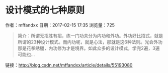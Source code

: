 # 设计模式的七种原则
作者：mffandxx
日期：2017-02-15 17:35
浏览量：725
> 简介：所谓无招胜有招，练一门功夫分为内功和外功。外功好比招式，就是所谓的23种设计模式。而内功呢，就是心法，那就是这6种法则。光会外功那是花拳绣腿，内功修为才是境界。如此众多的设计模式，学完2遍，3遍可能也...

 链接：http://blog.csdn.net/mffandxx/article/details/55193080
